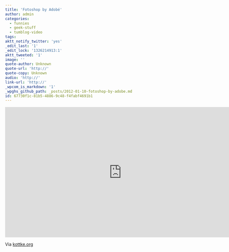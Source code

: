 ```yaml
---
title: 'Fotoshop by Adobé'
author: admin
categories:
  - funnies
  - geek-stuff
  - tumblog-video
tags: 
aktt_notify_twitter: 'yes'
_edit_last: '1'
_edit_lock: '1326214913:1'
aktt_tweeted: '1'
image: ''
quote-author: Unknown
quote-url: 'http://'
quote-copy: Unknown
audio: 'http://'
link-url: 'http://'
_wpcom_is_markdown: '1'
_wpghs_github_path: _posts/2012-01-10-fotoshop-by-adobe.md
id: 67730f1c-81b5-4886-9c48-f4fabf4691b1
---
```

<p><iframe src="http://player.vimeo.com/video/34813864?portrait=0" width="759" height="427" frameborder="0" webkitAllowFullScreen mozallowfullscreen allowFullScreen></iframe></p>
<p>Via <a href="http://kottke.org/12/01/fotoshop-the-worlds-best-beauty-product">kottke.org</a></p>
